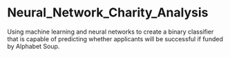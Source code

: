 # Neural_Network_Charity_Analysis
Using machine learning and neural networks to create a binary classifier that is capable of predicting whether applicants will be successful if funded by Alphabet Soup.
